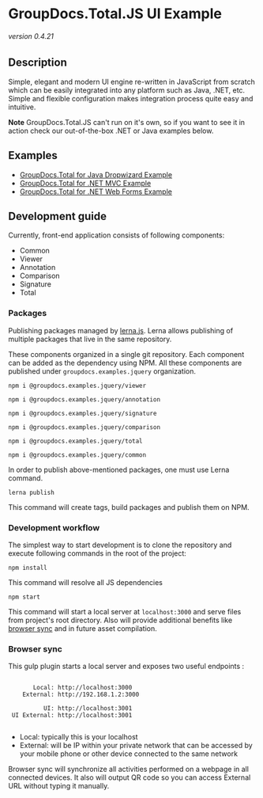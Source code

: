 # GroupDocs.Total.JS UI Example
###### version 0.4.21


## Description
Simple, elegant and modern UI engine re-written in JavaScript from scratch which can be easily integrated into any platform such as Java, .NET, etc.
Simple and flexible configuration makes integration process quite easy and intuitive.

**Note** GroupDocs.Total.JS can't run on it's own, so if you want to see it in action check our out-of-the-box .NET or Java examples below.


## Examples
- [GroupDocs.Total for Java Dropwizard Example](https://github.com/groupdocs-total/GroupDocs.Total-for-Java-Dropwizard)
- [GroupDocs.Total for .NET MVC Example](https://github.com/groupdocs-total/GroupDocs.Total-for-NET-MVC)
- [GroupDocs.Total for .NET Web Forms Example](https://github.com/groupdocs-total/GroupDocs.Total-for-NET-WebForms)

## Development guide

Currently, front-end application consists of following components:

* Common
* Viewer
* Annotation
* Comparison
* Signature
* Total

### Packages

Publishing packages managed by [lerna.js](https://lernajs.io/). Lerna allows publishing of multiple packages that live in the same repository.

These components organized in a single git repository. Each component can be added as the dependency using NPM. All these components are published under `groupdocs.examples.jquery` organization.

```shell
npm i @groupdocs.examples.jquery/viewer
```
```shell
npm i @groupdocs.examples.jquery/annotation
```
```shell
npm i @groupdocs.examples.jquery/signature
```
```shell
npm i @groupdocs.examples.jquery/comparison
```
```shell
npm i @groupdocs.examples.jquery/total
```
```shell
npm i @groupdocs.examples.jquery/common
```

In order to publish above-mentioned packages, one must use Lerna command.

```shell
lerna publish
```

This command will create tags, build packages and publish them on NPM.

### Development workflow

The simplest way to start development is to clone the repository and execute following commands in the root of the project:

```shell
npm install
```
This command will resolve all JS dependencies

```shell
npm start
```
This command will start a local server at `localhost:3000` and serve files from project's root directory. Also will provide additional benefits like [browser sync](https://browsersync.io/) and in future asset compilation.



### Browser sync

This gulp plugin starts a local server and exposes two useful endpoints :

```shell
 
       Local: http://localhost:3000
    External: http://192.168.1.2:3000
 
          UI: http://localhost:3001
 UI External: http://localhost:3001
 
```


* Local: typically this is your localhost
* External: will be IP within your private network that can be accessed by your mobile phone or other device connected to the same network

Browser sync will synchronize all activities performed on a webpage in all connected devices. It also will output QR code so you can access External URL without typing it manually.

